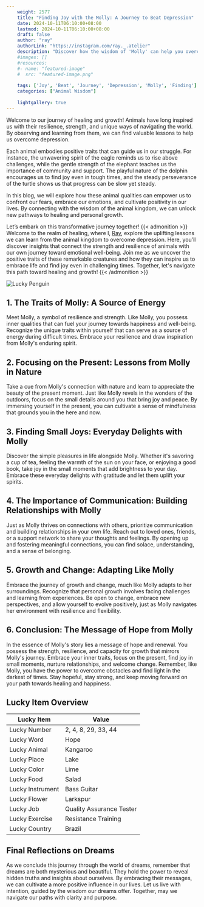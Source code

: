 ```yaml
---
    weight: 2577
    title: "Finding Joy with the Molly: A Journey to Beat Depression"  # Assuming 'title' column exists
    date: 2024-10-11T06:10:00+08:00
    lastmod: 2024-10-11T06:10:00+08:00
    draft: false
    author: "ray"
    authorLink: "https://instagram.com/ray._.atelier"
    description: "Discover how the wisdom of 'Molly' can help you overcome depression and find joy in your life journey."
    #images: []
    #resources:
    #- name: "featured-image"
    #  src: "featured-image.png"
    
    tags: ['Joy', 'Beat', 'Journey', 'Depression', 'Molly', 'Finding']
    categories: ["Animal Wisdom"]
    
    lightgallery: true
---
```

    
Welcome to our journey of healing and growth! Animals have long inspired us with their resilience, strength, and unique ways of navigating the world. By observing and learning from them, we can find valuable lessons to help us overcome depression.

Each animal embodies positive traits that can guide us in our struggle. For instance, the unwavering spirit of the eagle reminds us to rise above challenges, while the gentle strength of the elephant teaches us the importance of community and support. The playful nature of the dolphin encourages us to find joy even in tough times, and the steady perseverance of the turtle shows us that progress can be slow yet steady.

In this blog, we will explore how these animal qualities can empower us to confront our fears, embrace our emotions, and cultivate positivity in our lives. By connecting with the wisdom of the animal kingdom, we can unlock new pathways to healing and personal growth.

Let’s embark on this transformative journey together!
{{< admonition >}}
Welcome to the realm of healing, where I, [Ray](https://instagram.com/ray._.atelier), explore the uplifting lessons we can learn from the animal kingdom to overcome depression. Here, you’ll discover insights that connect the strength and resilience of animals with our own journey toward emotional well-being. Join me as we uncover the positive traits of these remarkable creatures and how they can inspire us to embrace life and find joy even in challenging times. Together, let's navigate this path toward healing and growth!
{{< /admonition >}}

![Lucky Penguin](https://cdn.pixabay.com/photo/2024/09/07/02/34/penguins-9028827_1280.jpg "Lucky Penguin")

## 1. The Traits of Molly: A Source of Energy
Meet Molly, a symbol of resilience and strength. Like Molly, you possess inner qualities that can fuel your journey towards happiness and well-being. Recognize the unique traits within yourself that can serve as a source of energy during difficult times. Embrace your resilience and draw inspiration from Molly's enduring spirit.

## 2. Focusing on the Present: Lessons from Molly in Nature
Take a cue from Molly's connection with nature and learn to appreciate the beauty of the present moment. Just like Molly revels in the wonders of the outdoors, focus on the small details around you that bring joy and peace. By immersing yourself in the present, you can cultivate a sense of mindfulness that grounds you in the here and now.

## 3. Finding Small Joys: Everyday Delights with Molly
Discover the simple pleasures in life alongside Molly. Whether it's savoring a cup of tea, feeling the warmth of the sun on your face, or enjoying a good book, take joy in the small moments that add brightness to your day. Embrace these everyday delights with gratitude and let them uplift your spirits.

## 4. The Importance of Communication: Building Relationships with Molly
Just as Molly thrives on connections with others, prioritize communication and building relationships in your own life. Reach out to loved ones, friends, or a support network to share your thoughts and feelings. By opening up and fostering meaningful connections, you can find solace, understanding, and a sense of belonging.

## 5. Growth and Change: Adapting Like Molly
Embrace the journey of growth and change, much like Molly adapts to her surroundings. Recognize that personal growth involves facing challenges and learning from experiences. Be open to change, embrace new perspectives, and allow yourself to evolve positively, just as Molly navigates her environment with resilience and flexibility.

## 6. Conclusion: The Message of Hope from Molly
In the essence of Molly's story lies a message of hope and renewal. You possess the strength, resilience, and capacity for growth that mirrors Molly's journey. Embrace your inner traits, focus on the present, find joy in small moments, nurture relationships, and welcome change. Remember, like Molly, you have the power to overcome obstacles and find light in the darkest of times. Stay hopeful, stay strong, and keep moving forward on your path towards healing and happiness.


## Lucky Item Overview
| Lucky Item          | Value              |
|---------------|--------------------|
| Lucky Number        | 2, 4, 8, 29, 33, 44  |
| Lucky Word          | Hope |
| Lucky Animal        | Kangaroo |
| Lucky Place         | Lake     |
| Lucky Color         | Lime     |
| Lucky Food          | Salad      |
| Lucky Instrument    | Bass Guitar |
| Lucky Flower        | Larkspur    |
| Lucky Job           | Quality Assurance Tester       |
| Lucky Exercise      | Resistance Training  |
| Lucky Country       | Brazil    |


##  Final Reflections on Dreams

As we conclude this journey through the world of dreams, remember that dreams are both mysterious and beautiful. They hold the power to reveal hidden truths and insights about ourselves. By embracing their messages, we can cultivate a more positive influence in our lives. Let us live with intention, guided by the wisdom our dreams offer. Together, may we navigate our paths with clarity and purpose.
